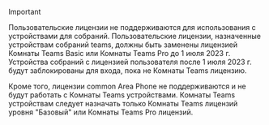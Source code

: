 > [!IMPORTANT]
> Пользовательские лицензии не поддерживаются для использования с устройствами для собраний. Пользовательские лицензии, назначенные устройствам собраний teams, должны быть заменены лицензией Комнаты Teams Basic или Комнаты Teams Pro до 1 июля 2023 г. Устройства собраний с лицензией пользователя после 1 июля 2023 г. будут заблокированы для входа, пока не Комнаты Teams лицензию.
>
> Кроме того, лицензии common Area Phone не поддерживаются и не будут работать с Комнаты Teams устройствами. Комнаты Teams устройствам следует назначать только Комнаты Teams лицензий уровня "Базовый" или Комнаты Teams Pro лицензий.
